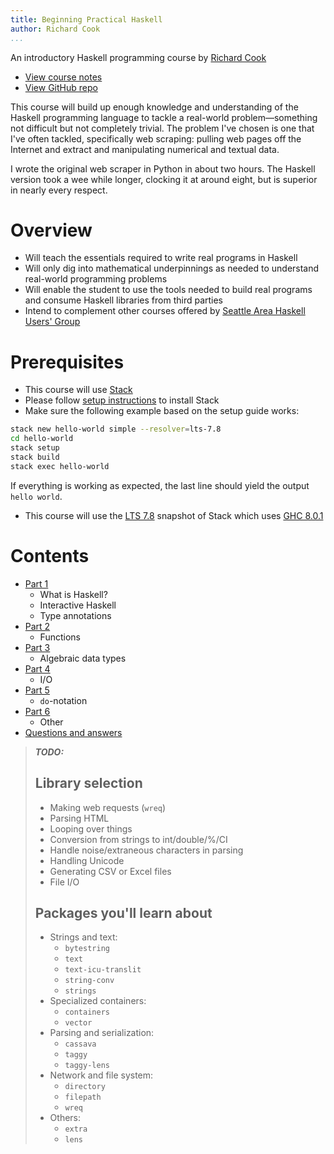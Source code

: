 ```yaml
---
title: Beginning Practical Haskell
author: Richard Cook
...
```


An introductory Haskell programming course by [Richard Cook][rcookdotorg]

* [View course notes][notes]
* [View GitHub repo][repo]

This course will build up enough knowledge and understanding of the Haskell programming language to tackle a real-world problem&mdash;something not difficult but not completely trivial. The problem I've chosen is one that I've often tackled, specifically web scraping: pulling web pages off the Internet and extract and manipulating numerical and textual data.

I wrote the original web scraper in Python in about two hours. The Haskell version took a wee while longer, clocking it at around eight, but is superior in nearly every respect.

# Overview

* Will teach the essentials required to write real programs in Haskell
* Will only dig into mathematical underpinnings as needed to understand real-world programming problems
* Will enable the student to use the tools needed to build real programs and consume Haskell libraries from third parties
* Intend to complement other courses offered by [Seattle Area Haskell Users' Group][seahug]

# <a name="prerequisites"></a> Prerequisites

* This course will use [Stack][stack]
* Please follow [setup instructions][stackhowto] to install Stack
* Make sure the following example based on the setup guide works:

```bash
stack new hello-world simple --resolver=lts-7.8
cd hello-world
stack setup
stack build
stack exec hello-world
```

If everything is working as expected, the last line should yield the output
`hello world`.

* This course will use the [LTS 7.8][lts78] snapshot of Stack which uses [GHC 8.0.1][ghc801]

# Contents

* [Part 1](part01.md)
    * What is Haskell?
    * Interactive Haskell
    * Type annotations
* [Part 2](part02.md)
    * Functions
* [Part 3](part03.md)
    * Algebraic data types
* [Part 4](part04.md)
    * I/O
* [Part 5](part05.md)
    * `do`-notation
* [Part 6](part06.md)
    * Other
* [Questions and answers](q-and-a.md)

> ***TODO:***
>
> ## Library selection
>
> * Making web requests (`wreq`)
> * Parsing HTML
> * Looping over things
> * Conversion from strings to int/double/%/CI
> * Handle noise/extraneous characters in parsing
> * Handling Unicode
> * Generating CSV or Excel files
> * File I/O
>
> ## Packages you'll learn about
>
> * Strings and text:
>   * `bytestring`
>   * `text`
>   * `text-icu-translit`
>   * `string-conv`
>   * `strings`
> * Specialized containers:
>   * `containers`
>   * `vector`
> * Parsing and serialization:
>   * `cassava`
>   * `taggy`
>   * `taggy-lens`
> * Network and file system:
>   * `directory`
>   * `filepath`
>   * `wreq`
> * Others:
>   * `extra`
>   * `lens`

[ghc801]: https://downloads.haskell.org/~ghc/master/users-guide/8.0.1-notes.html
[lts78]: https://www.stackage.org/lts-7.8
[notes]: https://rcook.github.io/beginning-practical-haskell
[rcookdotorg]: http://rcook.org/
[repo]: https://github.com/rcook/beginning-practical-haskell
[seahug]: http://seattlehaskell.org/
[stack]: https://docs.haskellstack.org/
[stackhowto]: https://docs.haskellstack.org/en/stable/README/#how-to-install

